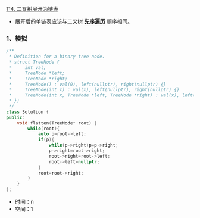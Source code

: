 [114. 二叉树展开为链表](https://leetcode.cn/problems/flatten-binary-tree-to-linked-list/)

- 展开后的单链表应该与二叉树 [**先序遍历**](https://baike.baidu.com/item/先序遍历/6442839?fr=aladdin) 顺序相同。



### 1、模拟

```cpp
/**
 * Definition for a binary tree node.
 * struct TreeNode {
 *     int val;
 *     TreeNode *left;
 *     TreeNode *right;
 *     TreeNode() : val(0), left(nullptr), right(nullptr) {}
 *     TreeNode(int x) : val(x), left(nullptr), right(nullptr) {}
 *     TreeNode(int x, TreeNode *left, TreeNode *right) : val(x), left(left), right(right) {}
 * };
 */
class Solution {
public:
    void flatten(TreeNode* root) {
        while(root){
            auto p=root->left;
            if(p){
                while(p->right)p=p->right;
                p->right=root->right;
                root->right=root->left;
                root->left=nullptr;
            }
            root=root->right;
        }
    }
};
```

- 时间：n
- 空间：1